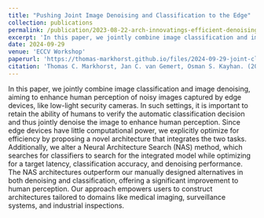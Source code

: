```yaml
---
title: "Pushing Joint Image Denoising and Classification to the Edge"
collection: publications
permalink: /publication/2023-08-22-arch-innovatings-efficient-denoising
excerpt: 'In this paper, we jointly combine image classification and image denoising, aiming to enhance human perception of noisy images captured by edge devices, like low-light security cameras. In such settings, it is important to retain the ability of humans to verify the automatic classification decision and thus jointly denoise the image to enhance human perception. Since edge devices have little computational power, we explicitly optimize for efficiency by proposing a novel architecture that integrates the two tasks. Additionally, we alter a Neural Architecture Search (NAS) method, which searches for classifiers to search for the integrated model while optimizing for a target latency, classification accuracy, and denoising performance. The NAS architectures outperform our manually designed alternatives in both denoising and classification, offering a significant improvement to human perception. Our approach empowers users to construct architectures tailored to domains like medical imaging, surveillance systems, and industrial inspections.'
date: 2024-09-29
venue: 'ECCV Workshop'
paperurl: 'https://thomas-markhorst.github.io/files/2024-09-29-joint-clas-den.pdf'
citation: 'Thomas C. Markhorst, Jan C. van Gemert, Osman S. Kayhan. (2024). &quot;Pushing Joint Image Denoising and Classification to the Edge&quot; <i>ECCV-W</i>.'
---
```


In this paper, we jointly combine image classification and image denoising, aiming to enhance human perception of noisy images captured by edge devices, like low-light security cameras. In such settings, it is important to retain the ability of humans to verify the automatic classification decision and thus jointly denoise the image to enhance human perception. Since edge devices have little computational power, we explicitly optimize for efficiency by proposing a novel architecture that integrates the two tasks. Additionally, we alter a Neural Architecture Search (NAS) method, which searches for classifiers to search for the integrated model while optimizing for a target latency, classification accuracy, and denoising performance. The NAS architectures outperform our manually designed alternatives in both denoising and classification, offering a significant improvement to human perception. Our approach empowers users to construct architectures tailored to domains like medical imaging, surveillance systems, and industrial inspections.